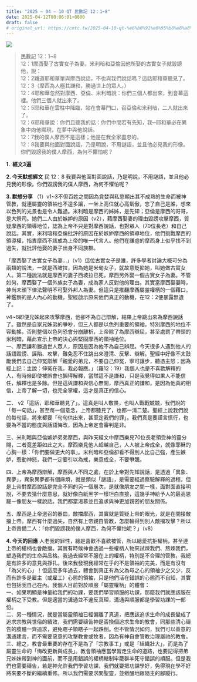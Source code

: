 ```yaml
---
title: "2025 – 04 – 10 QT 民數記 12：1~8"
date: 2025-04-12T00:06:01+0800
draft: false
# original_url: https://cmtc.tw/2025-04-10-qt-%e6%b0%91%e6%95%b8%e8%a8%98-12%ef%bc%9a18
---
```


![](/images/qt.jpg)
> 民數記 12：1\~8  
> 12：1摩西娶了古實女子為妻。米利暗和亞倫因他所娶的古實女子就毀謗他，說：  
> 12：2難道耶和華單與摩西說話，不也與我們說話嗎？這話耶和華聽見了。  
> 12：3（摩西為人極其謙和，勝過世上的眾人。）  
> 12：4耶和華忽然對摩西、亞倫、米利暗說：你們三個人都出來，到會幕這裡。他們三個人就出來了。  
> 12：5耶和華在雲柱中降臨，站在會幕門口，召亞倫和米利暗，二人就出來了。  
> 12：6耶和華說：你們且聽我的話：你們中間若有先知，我─耶和華必在異象中向他顯現，在夢中與他說話。  
> 12：7我的僕人摩西不是這樣；他是在我全家盡忠的。  
> 12：8我要與他面對面說話，乃是明說，不用謎語，並且他必見我的形像。你們毀謗我的僕人摩西，為何不懼怕呢？

**1.  經文3遍**

**2. 今天默想經文**
民 12：8 我要與他面對面說話，乃是明說，不用謎語，並且他必見我的形像。你們毀謗我的僕人摩西，為何不懼怕呢？

**3. 默想分享**
（1）v1\~3不但百姓之間因為貪婪與私慾顯出其不成熟的生命而被神管教，就連屬靈的領袖也不遑多讓，一坐上高位就心高氣傲，忘了自己是誰，想來以色列的光景也是令人難過。米利暗是摩西的姊姊，是先知；亞倫是摩西的哥哥，是大祭司。她們二人由於嫉妒的原因（v2），藉摩西娶妻的理由毀謗攻擊摩西，質疑摩西的領導地位，認為上帝不只是對摩西說話，也對眾人（70位長老）和自己說話。其實，米利暗和亞倫批評的原因在於嫉妒摩西的領導地位，他們挑戰摩西的領導權，指責摩西不該成為上帝的唯一代言人。他們在謙虛的摩西身上似乎找不到過失，就批評他娶的妻子出身不同族群。

「摩西娶了古實女子為妻…」（v1）這位古實女子是誰，許多學者討論大概可分為兩類的說法，一就是西坡拉，因為她是米甸女子，就故意貶抑她，叫她做古實女人。第二種說法就是摩西的妻子西坡拉已死，摩西另外娶一個古實女子為妻。不管如何，摩西娶了一個外族女子為妻，成為家人反對他的理由。其實當摩西娶妻時，神尚未頒下律法聲明不可娶外邦人為妻。但這只是推翻摩西屬靈權柄的一個藉口，神鑑察的是人內心的動機，聖經啟示原來他們真正的動機，在12：2便暴露無遺了。

v4\~8即便兄姊起來攻擊摩西，他卻不為自己辯解，結果上帝跳出來為摩西說話了。雖然是自家兄姊弟的爭吵，但三人都是以色列重要的領袖，特別摩西的地位不容動搖，否則整個以色列恐會分崩離析，上帝除了為摩西辯屈，甚至處罰了帶頭的米利暗，藉此宣示上帝的決心與堅固摩西的領袖地位。  
一、摩西謙和勝過世人眾人，原因是因為他不為自己辨屈。今天很多人遇到他人的話語毀謗、誣陷、攻擊，難免忍不住跳出來澄清、反擊、辯解。聖經中好像不太鼓勵我們去自己伸冤辯解「親愛的弟兄，不要自己伸冤，寧可讓步，聽憑主怒；因為經上記：主說：伸冤在我，我必報應。」（羅12：19）我個人也是不喜歡解釋的人，有時候即使被誤會也懶得解釋，當然這不是謙和，只是我覺得如果人不能信任，解釋也是多餘。但是這與謙和與信心無關，摩西真正的謙和，是因為他真的相信，上帝了解一切，也完全掌權，這才是真正的信心。

二、 v2「這話，耶和華聽見了」。這真是叫人敬畏，也叫人戰戰兢兢，我們說的「每一句話」，甚至每一個意念，上帝都聽見了，也都一清二楚。聖經上說我們說的每句話，將來都要「句句供出來，甚至定我們的罪」。我們真是要謹言慎行，也要為不當的態度與話語悔改，因為上帝定會審判是非。

三、米利暗與亞倫嫉妒弟弟摩西，與昨天經文中摩西樂見70位長老領受神的靈分賜，二者竟差距如此之大。摩西樂見他人超越自己，人人被上帝成全，就像耶穌的心胸一樣：「你們要做更大的事」。米利暗和亞倫卻看不得別人比自己強，產生嫉妒，惹動神怒，我們一定要引以為戒，樂意成全，不要爭競。

四、上帝為摩西辯解，摩西與人不同之處，在於上帝對先知說話，是透過「異象、異夢」，異象異夢都有個麻煩，就是類似「謎語」，是需要經過察驗解釋的過程。但是上帝對摩西說話是完全不同的另一個層次，是就像朋友之間一樣，面對面直接明說，不要去猜什麼意思，就好像白紙黑字一樣坦白直接，這幾乎神給予人的最高恩竉－像朋友一樣說話。我們都當渴慕並且追求與神更加親密的朋友關係。

五、摩西是上帝選召的器皿，敵擋摩西，其實就是質疑上帝的眼光，就是在間接敵擋上帝。摩西有什麼過失，自然有上帝親自管教，怎麼輪得到別人敵擋攻擊？所以上帝責備二人：「你們毀謗我的僕人摩西，為何不懼怕呢？」（v8）

**4. 今天的回應**
人老我的罪性，總是喜歡不喜歡被管，所以總愛抗拒權柄，甚至連上帝的權柄也會敵擋。其實有時候神會透過一些權柄人物來試煉我們、熬煉我們，塑造我們的生命與品格。我過去經常不服在上的權柄，特別是不合理的管教，我總是有許多的意見與掙扎。後來我發現我經常在乎的不是領袖的完美，而是有沒有「為父的心」！但這麼多年過去，體會到真正有為父為母之心的領袖少之又少，反而有許多是雇主（或雇工）心態的領袖，只是他們活在錯誤的心態而不自知，其實也包括我自己在內。我個人目前對於順服「屬靈權柄」的體會：  
一、如果明顯是神量給我們的功課，要我們學習順服的功課，那麼我們就應該服在權柄之下受教。但是適當的溝通並不違反真理，溝通與順服都是學習功課的一部份。  
二、另一種情況，就是當屬靈領袖已經偏離了真道，把應該追求生命的成長變成了追求宗教與世俗的績效，我們需要禱告神是否換個追求生命的教會，同那些清心禱告的肢體一齊追求，避免瞎子領瞎子一起跌倒。但不管情況如何，我們可以善意的溝通建言，而不需要惡意的攻擊教會或牧者，因為有神自會管教治理屬祂的教會。  
三、總之，教會最重要的存在不是為了「宗教事工」或是「組織壯大」，而是為了屬靈生命的「悔改更新與成長」。教會領袖應當學習走生命的道路，也要記得把弟兄姊妹帶到神的面前，而不是用錯誤的權柄轄制牢籠群羊死守錯誤的順服。但是我們也需要禱告，若是神允許我們學習功課，我們就要把功課學好，免得現在學不好將來要不斷的繼續重修。所以我們需要求問聖靈，並儆醒地跟隨主的腳蹤行。

